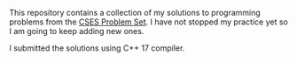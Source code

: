 This repository contains a collection of my solutions to programming problems from the [CSES Problem Set](https://cses.fi/problemset). I have not stopped my practice yet so I am going to keep adding new ones.

I submitted the solutions using C++ 17 compiler.
